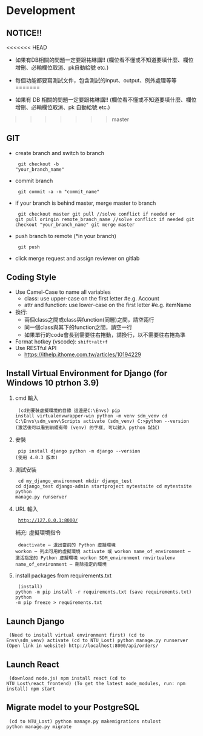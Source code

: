 # Development

## NOTICE!!
<<<<<<< HEAD
- 如果有DB相關的問題一定要跟祐琳講!! (欄位看不懂或不知道要填什麼、欄位增刪、必輸欄位取消、pk自動給號 etc.)
- 每個功能都要寫測試文件，包含測試的input、output、例外處理等等
=======

- 如果有 DB 相關的問題一定要跟祐琳講!! (欄位看不懂或不知道要填什麼、欄位增刪、必輸欄位取消、pk 自動給號 etc.)
>>>>>>> master

## GIT

- create branch and switch to branch
<code><pre>
git checkout -b "your_branch_name"
</pre></code>

- commit branch
<code><pre>
git commit -a -m "commit_name"
</pre></code>

- if your branch is behind master, merge master to branch
<code><pre>
git checkout master
git pull    //solve conflict if needed
or
git pull oringin remote_branch_name    //solve conflict if needed
git checkout "your_branch_name"
git merge master
</code></pre>

- push branch to remote (\*in your branch)
  <code><pre>
  git push
  </code></pre>
- click merge request and assign reviewer on gitlab

## Coding Style

- Use Camel-Case to name all variables
  - class: use upper-case on the first letter  #e.g. Account
  - attr and function: use lower-case on the first letter  #e.g. itemName
- 換行:
  - 兩個class之間或class與function(同層)之間，請空兩行
  - 同一個class與其下的function之間，請空一行
  - 如果單行的code會長到需要往右捲動，請換行，以不需要往右捲為準
- Format hotkey (vscode): `shift+alt+f`
- Use RESTful API
  - https://ithelp.ithome.com.tw/articles/10194229

## Install Virtual Environment for Django (for Windows 10 ptrhon 3.9)

1. cmd 輸入
<code><pre>
(cd到要裝虛擬環境的目錄 這邊是C:\Envs)
pip install virtualenvwrapper-win
python -m venv sdm_venv
cd C:\Envs\sdm_venv\Scripts
activate
(sdm_venv) C:\>python --version (激活後可以看到前綴有帶 (venv) 的字樣, 可以鍵入 python 試試)
</code></pre>

2. 安裝
   <code><pre>
   pip install django
   python -m django --version
   (使用 4.0.3 版本)
   </code></pre>

3. 測試安裝
   <code><pre>
   cd my_django_environment
   mkdir django_test
   cd django_test
   django-admin startproject mytestsite
   cd mytestsite
   python manage.py runserver
   </code></pre>

4. URL 輸入
   <code><pre>
   http://127.0.0.1:8000/
   </code></pre>
   補充: 虛擬環境指令
   <code><pre>
   deactivate — 退出當前的 Python 虛擬環境
   workon — 列出可用的虛擬環境
   activate 或 workon name_of_environment — 激活指定的 Python 虛擬環境
   workon SDM_environment
   rmvirtualenv name_of_environment — 刪除指定的環境
   </code></pre>

5. install packages from requirements.txt
   <code><pre>
   (install)
   python -m pip install -r requirements.txt
   (save requirements.txt)
   python -m pip freeze > requirements.txt
   </code></pre>

## Launch Django

<code><pre>
(Need to install virtual environment first)
(cd to Envs\sdm_venv)
activate
(cd to NTU_Lost)
python manage.py runserver
(Open link in website)
http://localhost:8000/api/orders/
</code></pre>

## Launch React

<code><pre>
(download node.js)
npm install react
(cd to NTU_Lost\react_frontend)
(To get the latest node_modules, run: npm install)
npm start
</code></pre>

## Migrate model to your PostgreSQL

<code><pre>
(cd to NTU_Lost)
python manage.py makemigrations ntulost
python manage.py migrate
</code></pre>
